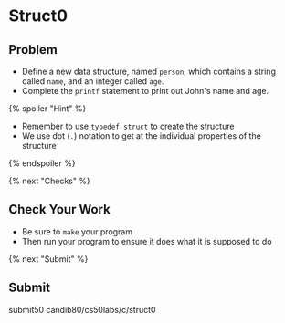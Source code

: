 # Struct0

## Problem

* Define a new data structure, named `person`, which contains a string called `name`, and an integer called `age`.
* Complete the `printf` statement to print out John's name and age.

{% spoiler "Hint" %}

* Remember to use `typedef struct` to create the structure
* We use dot (`.`) notation to get at the individual properties of the structure

{% endspoiler %}

{% next "Checks" %}

## Check Your Work

- Be sure to `make` your program
- Then run your program to ensure it does what it is supposed to do

{% next "Submit" %}

## Submit

submit50 candib80/cs50labs/c/struct0